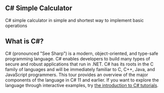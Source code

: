 ## C# Simple Calculator
C# simple calculator in simple and shortest way to implement basic operations

## What is C#?
C# (pronounced "See Sharp") is a modern, object-oriented, and type-safe programming language. C# enables developers to build many types of secure and robust applications that run in .NET. C# has its roots in the C family of languages and will be immediately familiar to C, C++, Java, and JavaScript programmers. This tour provides an overview of the major components of the language in C# 11 and earlier. If you want to explore the language through interactive examples, try <a href='https://learn.microsoft.com/en-us/dotnet/csharp/tour-of-csharp/tutorials/'>the introduction to C# tutorials</a>.

